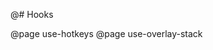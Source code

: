 @# Hooks

<!-- Exact ordering of items in the navbar: -->

@page use-hotkeys
@page use-overlay-stack
